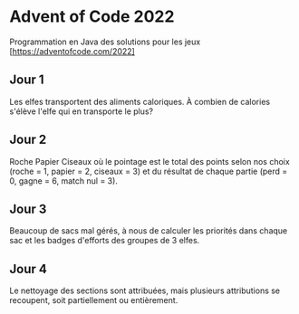 # Advent of Code 2022

Programmation en Java des solutions pour les jeux [https://adventofcode.com/2022]

## Jour 1

Les elfes transportent des aliments caloriques. À combien de calories s'élève l'elfe qui en transporte le plus?

## Jour 2

Roche Papier Ciseaux où le pointage est le total des points selon nos choix (roche = 1, papier = 2, ciseaux = 3) et du résultat de chaque partie (perd = 0, gagne = 6, match nul = 3).

## Jour 3

Beaucoup de sacs mal gérés, à nous de calculer les priorités dans chaque sac et les badges d'efforts des groupes de 3 elfes.

## Jour 4

Le nettoyage des sections sont attribuées, mais plusieurs attributions se recoupent, soit partiellement ou entièrement.
